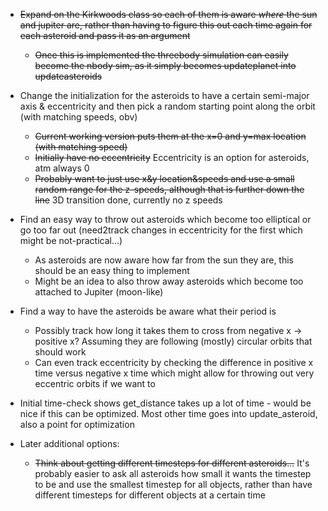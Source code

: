 * ~~Expand on the Kirkwoods class so each of them is aware *where* the sun and jupiter are, rather than having to figure this out each time again for each asteroid and pass it as an argument~~
  - ~~Once this is implemented the threebody simulation can easily become the nbody sim, as it simply becomes updateplanet into updateasteroids~~

* Change the initialization for the asteroids to have a certain semi-major axis & eccentricity and then pick a random starting point along the orbit (with matching speeds, obv)
  - ~~Current working version puts them at the x=0 and y=max location (with matching speed)~~
  - ~~Initially have no eccentricity~~ Eccentricity is an option for asteroids, atm always 0
  - ~~Probably want to just use x&y location&speeds and use a small random range for the z-speeds, although that is further down the line~~ 3D transition done, currently no z speeds
    
* Find an easy way to throw out asteroids which become too elliptical or go too far out (need2track changes in eccentricity for the first which might be not-practical...)
  - As asteroids are now aware how far from the sun they are, this should be an easy thing to implement
  - Might be an idea to also throw away asteroids which become too attached to Jupiter (moon-like)

* Find a way to have the asteroids be aware what their period is
  - Possibly track how long it takes them to cross from negative x -> positive x? Assuming they are following (mostly) circular orbits that should work
  - Can even track eccentricity by checking the difference in positive x time versus negative x time which might allow for throwing out very eccentric orbits if we want to

* Initial time-check shows get_distance takes up a lot of time - would be nice if this can be optimized. Most other time goes into update_asteroid, also a point for optimization

* Later additional options:
  - ~~Think about getting different timesteps for different asteroids...~~ It's probably easier to ask all asteroids how small it wants the timestep to be and use the smallest timestep for all objects, rather than have different timesteps for different objects at a certain time
